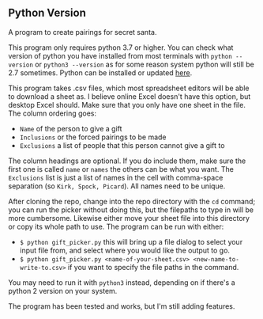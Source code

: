 ## Python Version

A program to create pairings for secret santa.

This program only requires python 3.7 or higher. You can check what version of python you have installed
from most terminals with `python --version` or `python3 --version` as for some reason system python will still be 2.7 sometimes.
Python can be installed or updated [here](https://www.python.org/).

This program takes .csv files, which most spreadsheet editors will be able to download a sheet as. I believe online Excel doesn't have this option, but desktop Excel should.
Make sure that you only have one sheet in the file. The column ordering goes: 

* `Name` of the person to give a gift 
* `Inclusions` or the forced pairings to be made
* `Exclusions` a list of people that this person cannot give a gift to 

The column headings are optional. If you do include them, make sure the first one is called `name` or `names` the others can be what you want.
The `Exclusions` list
is just a list of names in the cell with comma-space separation (so `Kirk, Spock, Picard`). All names need to be unique.

After cloning the repo, change into the repo directory with the `cd` command; you can run the picker without doing this, but the filepaths to type in 
will be more cumbersome. Likewise either move your sheet file into this directory or copy its whole path to use. The program can be run with either:

* `$ python gift_picker.py` this will bring up a file dialog to select your input file from, and select where you would like the output to go.
* `$ python gift_picker.py <name-of-your-sheet.csv> <new-name-to-write-to.csv>` if you want to specify the file paths in the command.
 
You may need to run it with `python3` instead, depending on if there's a python 2 version on your system.

The program has been tested and works, but I'm still adding features.
